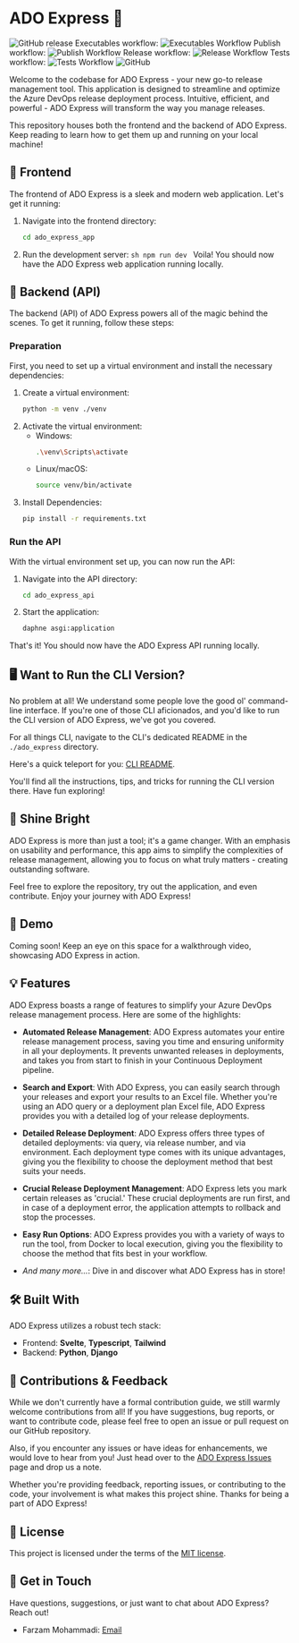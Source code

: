 # ADO Express 🚀
![GitHub release](https://img.shields.io/github/v/release/FarzamMohammadi/ado-express)
Executables workflow: ![Executables Workflow](https://img.shields.io/github/workflow/status/FarzamMohammadi/ado-express/executables)
Publish workflow: ![Publish Workflow](https://img.shields.io/github/workflow/status/FarzamMohammadi/ado-express/publish)
Release workflow: ![Release Workflow](https://img.shields.io/github/workflow/status/FarzamMohammadi/ado-express/release)
Tests workflow: ![Tests Workflow](https://img.shields.io/github/workflow/status/FarzamMohammadi/ado-express/.github/workflows/tests)
![GitHub](https://img.shields.io/github/license/FarzamMohammadi/ado-express)

Welcome to the codebase for ADO Express - your new go-to release management tool. This application is designed to streamline and optimize the Azure DevOps release deployment process. Intuitive, efficient, and powerful - ADO Express will transform the way you manage releases.

This repository houses both the frontend and the backend of ADO Express. Keep reading to learn how to get them up and running on your local machine!

## 🎨 Frontend

The frontend of ADO Express is a sleek and modern web application. Let's get it running:

1. Navigate into the frontend directory:
   ```sh
   cd ado_express_app
   ```
2. Run the development server:
   `sh
npm run dev
`
   Voila! You should now have the ADO Express web application running locally.

## 🔧 Backend (API)

The backend (API) of ADO Express powers all of the magic behind the scenes. To get it running, follow these steps:

### Preparation

First, you need to set up a virtual environment and install the necessary dependencies:

1. Create a virtual environment:
   ```sh
   python -m venv ./venv
   ```
2. Activate the virtual environment:
   - Windows:
     ```sh
     .\venv\Scripts\activate
     ```
   - Linux/macOS:
     ```sh
     source venv/bin/activate
     ```
3. Install Dependencies:
   ```sh
   pip install -r requirements.txt
   ```

### Run the API

With the virtual environment set up, you can now run the API:

1. Navigate into the API directory:
   ```sh
   cd ado_express_api
   ```
2. Start the application:
   ```sh
   daphne asgi:application
   ```

That's it! You should now have the ADO Express API running locally.

## 🖥️ Want to Run the CLI Version?

No problem at all! We understand some people love the good ol' command-line interface. If you're one of those CLI aficionados, and you'd like to run the CLI version of ADO Express, we've got you covered.

For all things CLI, navigate to the CLI's dedicated README in the `./ado_express` directory.

Here's a quick teleport for you: [CLI README](./ado_express/README.md).

You'll find all the instructions, tips, and tricks for running the CLI version there. Have fun exploring!

## 🌟 Shine Bright

ADO Express is more than just a tool; it's a game changer. With an emphasis on usability and performance, this app aims to simplify the complexities of release management, allowing you to focus on what truly matters - creating outstanding software.

Feel free to explore the repository, try out the application, and even contribute. Enjoy your journey with ADO Express!

## 🎥 Demo

Coming soon! Keep an eye on this space for a walkthrough video, showcasing ADO Express in action.

## 💡 Features

ADO Express boasts a range of features to simplify your Azure DevOps release management process. Here are some of the highlights:

- **Automated Release Management**: ADO Express automates your entire release management process, saving you time and ensuring uniformity in all your deployments. It prevents unwanted releases in deployments, and takes you from start to finish in your Continuous Deployment pipeline.

- **Search and Export**: With ADO Express, you can easily search through your releases and export your results to an Excel file. Whether you're using an ADO query or a deployment plan Excel file, ADO Express provides you with a detailed log of your release deployments.

- **Detailed Release Deployment**: ADO Express offers three types of detailed deployments: via query, via release number, and via environment. Each deployment type comes with its unique advantages, giving you the flexibility to choose the deployment method that best suits your needs.

- **Crucial Release Deployment Management**: ADO Express lets you mark certain releases as 'crucial.' These crucial deployments are run first, and in case of a deployment error, the application attempts to rollback and stop the processes.

- **Easy Run Options**: ADO Express provides you with a variety of ways to run the tool, from Docker to local execution, giving you the flexibility to choose the method that fits best in your workflow.

- _And many more..._: Dive in and discover what ADO Express has in store!

## 🛠️ Built With

ADO Express utilizes a robust tech stack:

- Frontend: **Svelte**, **Typescript**, **Tailwind**
- Backend: **Python**, **Django**

## 🤝 Contributions & Feedback

While we don't currently have a formal contribution guide, we still warmly welcome contributions from all! If you have suggestions, bug reports, or want to contribute code, please feel free to open an issue or pull request on our GitHub repository.

Also, if you encounter any issues or have ideas for enhancements, we would love to hear from you! Just head over to the [ADO Express Issues](https://github.com/FarzamMohammadi/ado-express/issues) page and drop us a note.

Whether you're providing feedback, reporting issues, or contributing to the code, your involvement is what makes this project shine. Thanks for being a part of ADO Express!

## 📝 License

This project is licensed under the terms of the [MIT license](LICENSE).

## 📮 Get in Touch

Have questions, suggestions, or just want to chat about ADO Express? Reach out!

- Farzam Mohammadi: [Email](mailto:farzammohammadia@gmail.com)
